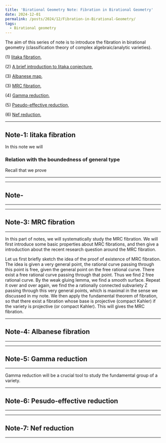 ```yaml
---
title: 'Birational Geometry Note: Fibration in Birational Geometry'
date: 2024-12-01
permalink: /posts/2024/12/Fibration-in-Birational-Geometry/
tags:
  - Birational geometry
---
```


The aim of this series of note is to introduce the fibration in birational geometry (classification theory of complex algebraic/analytic varieties). 

(1) [Iitaka fibration](),

(2) [A brief introduction to Iitaka conjecture](),

(3) [Albanese map](),

(3) [MRC fibration](), 

(4) [Gamma reduction](),

(5) [Pseudo-effective reduction](),

(6) [Nef reduction](),



---
## Note-1: Iitaka fibration

In this note we will

### Relation with the boundedness of general type
Recall that we prove 


---

---
## Note- 
---


---
## Note-3: MRC fibration
---

In this part of notes, we will systematically study the MRC fibration. We will first introduce some basic properties about MRC fibrations, and then give a introduction about the recent research question around the MRC fibration.

Let us first briefly sketch the idea of the proof of existence of MRC fibration. The idea is given a very general point, the rational curve passing through this point is free, given the general point on the free rational curve. There exist a free rational curve passing through that point. Thus we find 2 free rational curve. By the weak gluing lemma, we find a smooth surface. Repeat it over and over again, we find the a rationally connected subvariety Z passing through this very general points, which is maximal in the sense we discussed in my note. We then apply the fundamental theorem of fibration, so that there exist a fibration whose base is projective (compact Kahler) if the variety is projective (or compact Kahler). This will gives the MRC fibration.



----
## Note-4: Albanese fibration
---



---
## Note-5: Gamma reduction
---

Gamma reduction will be a crucial tool to study the fundamental group of a variety. 


---
## Note-6: Pesudo-effective reduction
---


---
## Note-7: Nef reduction
---

